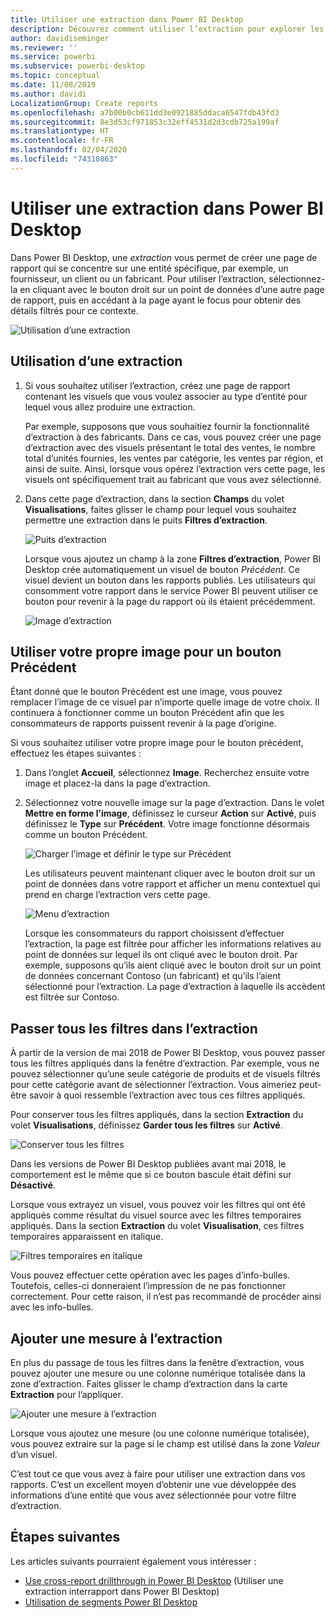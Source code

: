 ```yaml
---
title: Utiliser une extraction dans Power BI Desktop
description: Découvrez comment utiliser l’extraction pour explorer les données d’une nouvelle page de rapport dans Power BI Desktop
author: davidiseminger
ms.reviewer: ''
ms.service: powerbi
ms.subservice: powerbi-desktop
ms.topic: conceptual
ms.date: 11/08/2019
ms.author: davidi
LocalizationGroup: Create reports
ms.openlocfilehash: a7b00b0cb611dd3e0921885ddaca6547fdb43fd3
ms.sourcegitcommit: 8e3d53cf971853c32eff4531d2d3cdb725a199af
ms.translationtype: HT
ms.contentlocale: fr-FR
ms.lasthandoff: 02/04/2020
ms.locfileid: "74310863"
---
```

# <a name="use-drillthrough-in-power-bi-desktop"></a>Utiliser une extraction dans Power BI Desktop
Dans Power BI Desktop, une *extraction* vous permet de créer une page de rapport qui se concentre sur une entité spécifique, par exemple, un fournisseur, un client ou un fabricant. Pour utiliser l’extraction, sélectionnez-la en cliquant avec le bouton droit sur un point de données d’une autre page de rapport, puis en accédant à la page ayant le focus pour obtenir des détails filtrés pour ce contexte.

![Utilisation d’une extraction](media/desktop-drillthrough/drillthrough_01.png)

## <a name="using-drillthrough"></a>Utilisation d’une extraction
1. Si vous souhaitez utiliser l’extraction, créez une page de rapport contenant les visuels que vous voulez associer au type d’entité pour lequel vous allez produire une extraction. 

    Par exemple, supposons que vous souhaitiez fournir la fonctionnalité d’extraction à des fabricants. Dans ce cas, vous pouvez créer une page d’extraction avec des visuels présentant le total des ventes, le nombre total d’unités fournies, les ventes par catégorie, les ventes par région, et ainsi de suite. Ainsi, lorsque vous opérez l’extraction vers cette page, les visuels ont spécifiquement trait au fabricant que vous avez sélectionné.

2. Dans cette page d’extraction, dans la section **Champs** du volet **Visualisations**, faites glisser le champ pour lequel vous souhaitez permettre une extraction dans le puits **Filtres d’extraction**.

    ![Puits d’extraction](media/desktop-drillthrough/drillthrough_02.png)

    Lorsque vous ajoutez un champ à la zone **Filtres d’extraction**, Power BI Desktop crée automatiquement un visuel de bouton *Précédent*. Ce visuel devient un bouton dans les rapports publiés. Les utilisateurs qui consomment votre rapport dans le service Power BI peuvent utiliser ce bouton pour revenir à la page du rapport où ils étaient précédemment.

    ![Image d’extraction](media/desktop-drillthrough/drillthrough_03.png)

## <a name="use-your-own-image-for-a-back-button"></a>Utiliser votre propre image pour un bouton Précédent    
 Étant donné que le bouton Précédent est une image, vous pouvez remplacer l’image de ce visuel par n’importe quelle image de votre choix. Il continuera à fonctionner comme un bouton Précédent afin que les consommateurs de rapports puissent revenir à la page d’origine. 

Si vous souhaitez utiliser votre propre image pour le bouton précédent, effectuez les étapes suivantes :

1. Dans l’onglet **Accueil**, sélectionnez **Image**. Recherchez ensuite votre image et placez-la dans la page d’extraction.

2. Sélectionnez votre nouvelle image sur la page d’extraction. Dans le volet **Mettre en forme l’image**, définissez le curseur **Action** sur **Activé**, puis définissez le **Type** sur **Précédent**. Votre image fonctionne désormais comme un bouton Précédent.

    ![Charger l’image et définir le type sur Précédent](media/desktop-drillthrough/drillthrough_05.png)

    
     Les utilisateurs peuvent maintenant cliquer avec le bouton droit sur un point de données dans votre rapport et afficher un menu contextuel qui prend en charge l’extraction vers cette page. 

    ![Menu d’extraction](media/desktop-drillthrough/drillthrough_04.png)

    Lorsque les consommateurs du rapport choisissent d’effectuer l’extraction, la page est filtrée pour afficher les informations relatives au point de données sur lequel ils ont cliqué avec le bouton droit. Par exemple, supposons qu’ils aient cliqué avec le bouton droit sur un point de données concernant Contoso (un fabricant) et qu’ils l’aient sélectionné pour l’extraction. La page d’extraction à laquelle ils accèdent est filtrée sur Contoso.

## <a name="pass-all-filters-in-drillthrough"></a>Passer tous les filtres dans l’extraction

À partir de la version de mai 2018 de Power BI Desktop, vous pouvez passer tous les filtres appliqués dans la fenêtre d’extraction. Par exemple, vous ne pouvez sélectionner qu’une seule catégorie de produits et de visuels filtrés pour cette catégorie avant de sélectionner l’extraction. Vous aimeriez peut-être savoir à quoi ressemble l’extraction avec tous ces filtres appliqués.

Pour conserver tous les filtres appliqués, dans la section **Extraction** du volet **Visualisations**, définissez **Garder tous les filtres** sur **Activé**. 

![Conserver tous les filtres](media/desktop-drillthrough/drillthrough_06.png)

Dans les versions de Power BI Desktop publiées avant mai 2018, le comportement est le même que si ce bouton bascule était défini sur **Désactivé**.

Lorsque vous extrayez un visuel, vous pouvez voir les filtres qui ont été appliqués comme résultat du visuel source avec les filtres temporaires appliqués. Dans la section **Extraction** du volet **Visualisation**, ces filtres temporaires apparaissent en italique. 

![Filtres temporaires en italique](media/desktop-drillthrough/drillthrough_07.png)

Vous pouvez effectuer cette opération avec les pages d’info-bulles. Toutefois, celles-ci donneraient l’impression de ne pas fonctionner correctement. Pour cette raison, il n’est pas recommandé de procéder ainsi avec les info-bulles.

## <a name="add-a-measure-to-drillthrough"></a>Ajouter une mesure à l’extraction

En plus du passage de tous les filtres dans la fenêtre d’extraction, vous pouvez ajouter une mesure ou une colonne numérique totalisée dans la zone d’extraction. Faites glisser le champ d’extraction dans la carte **Extraction** pour l’appliquer. 

![Ajouter une mesure à l’extraction](media/desktop-drillthrough/drillthrough_08.png)

Lorsque vous ajoutez une mesure (ou une colonne numérique totalisée), vous pouvez extraire sur la page si le champ est utilisé dans la zone *Valeur* d’un visuel.

C’est tout ce que vous avez à faire pour utiliser une extraction dans vos rapports. C’est un excellent moyen d’obtenir une vue développée des informations d’une entité que vous avez sélectionnée pour votre filtre d’extraction.

## <a name="next-steps"></a>Étapes suivantes

Les articles suivants pourraient également vous intéresser :

* [Use cross-report drillthrough in Power BI Desktop](desktop-cross-report-drill-through.md) (Utiliser une extraction interrapport dans Power BI Desktop)
* [Utilisation de segments Power BI Desktop](visuals/power-bi-visualization-slicers.md)

